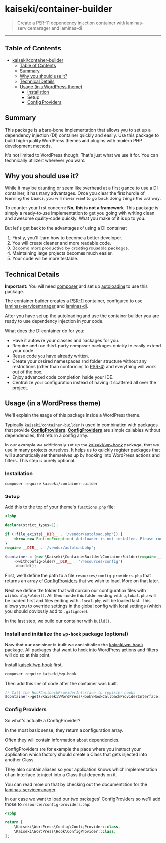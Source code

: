 # kaiseki/container-builder

> Create a PSR-11 dependency injection container with laminas-servicemanager and laminas-di_

---

## Table of Contents

- [kaiseki/container-builder](#kaisekicontainer-builder)
    - [Table of Contents](#table-of-contents)
    - [Summary](#summary)
    - [Why you should use it?](#why-you-should-use-it)
    - [Technical Details](#technical-details)
    - [Usage (in a WordPress theme)](#usage-in-a-wordpress-theme)
        - [Installation](#installation)
        - [Setup](#setup)
        - [Config Providers](#config-providers)

## Summary

This package is a bare-bone implementation that allows you to set up a dependency injection (DI) container quickly and
easily. Use this package to build high-quality WordPress themes and plugins with modern PHP development methods.

It's not limited to WordPress though. That's just what we use it for. You can technically utilize it wherever you want.

## Why you should use it?

While it may be daunting or seem like overhead at a first glance to use a DI container, it has many advantages. Once
you clear the first hurdle of learning the basics, you will never want to go back doing things the *old* way.

To counter your first concern: **No, this is not a framework.** This package is simply a ready-to-use implementation
to get you going with writing clean and awesome quality-code quickly. What you make of it is up to you.

But let's get back to the advantages of using a DI container:

1. Firstly, you'll learn how to become a better developer.
2. You will create cleaner and more readable code.
3. Become more productive by creating reusable packages.
4. Maintaining large projects becomes much easier.
5. Your code will be more testable.

## Technical Details

**Important:** You will need [composer](https://getcomposer.org/) and set up
[autoloading](https://getcomposer.org/doc/01-basic-usage.md#autoloading) to use this package.

The container builder creates a [PSR-11](http://www.php-fig.org/psr/psr-11/) container, configured to use
[laminas-servicemanager](https://docs.laminas.dev/laminas-servicemanager) and [laminas-di](https://docs.laminas.dev/laminas-di).

After you have set up the autoloading and use the container builder you are ready to use dependency injection in your code.

What does the DI container do for you:

- Have it autowire your classes and packages for you.
- Require and use third-party composer packages quickly to easily extend your code.
- Reuse code you have already written.
- Create your desired namespaces and folder structure without any restrictions (other than conforming to [PSR-4](https://www.php-fig.org/psr/psr-4/)) and everything will work out of the box.
- Enjoy advanced code completion inside your IDE.
- Centralize your configuration instead of having it scattered all over the project.

## Usage (in a WordPress theme)

We'll explain the usage of this package inside a WordPress theme.

Typically `kaiseki/container-builder` is used in combination with packages that provide
[**ConfigProviders**](#config-providers). [**ConfigProviders**](#config-providers) are simple callables without
dependencies, that return a config array.

In our example we additionaly set up the [kaiseki/wp-hook](https://github.com/kaisekidev/kaiseki-wp-hook) package, that we use in
many projects ourselves. It helps us to quickly register packages that will automatically set themselves up by hooking
into WordPress actions and filters. This step is purely optional.

### Installation

```bash
composer require kaiseki/container-builder
```

### Setup

Add this to the top of your theme's `functions.php` file:

```php
<?php

declare(strict_types=1);

if (!file_exists(__DIR__ . '/vendor/autoload.php')) {
    throw new RuntimeException('Autoloader is not installed. Please run "composer install".');
}
require __DIR__ . '/vendor/autoload.php';

$container = (new \Kaiseki\ContainerBuilder\ContainerBuilder(require __DIR__ . '/resources/config-providers.php'))
    ->withConfigFolder(__DIR__ . '/resources/config')
    ->build();
```

First, we'll define the path to a file `resources/config-providers.php` that returns an array of
[ConfigProviders](#config-providers) that we wish to load. More on that later.

Next we define the folder that will contain our configuration files with `withConfigFolder()`. All files inside this
folder ending with `.global.php` will be loaded first and files ending with `.local.php` will be loaded last. This
allows you to override settings in the global config with local settings (which you should obviously add to `.gitignore`).

In the last step, we build our container with `build()`.

### Install and initialize the `wp-hook` package (optional)

Now that our container is built we can initialize the [kaiseki/wp-hook](https://github.com/kaisekidev/kaiseki-wp-hook) package.
All packages that want to hook into WordPress actions and filters will do so at this point.

Install [kaiseki/wp-hook](https://github.com/kaisekidev/kaiseki-wp-hook) first,

```bash
composer require kaiseki/wp-hook
```

Then add this line of code after the container was built.

```php
// Call the HookCallbackProviderInterface to register hooks
$container->get(\Kaiseki\WordPress\Hook\HookCallbackProviderInterface::class)->registerCallbacks();
```

### Config Providers

So what's actually a ConfigProvider?

In the most basic sense, they return a configuration array.

Often they will contain information about dependencies.

ConfigProviders are for example the place where you instruct your application which factory should create a Class that
gets injected into another Class.

They also contain aliases so your application knows which implementation of an Interface to inject into a Class that
depends on it.

You can read more on that by checking out the documentation for the
[laminas-servicemanager](https://docs.laminas.dev/laminas-servicemanager/configuring-the-service-manager/).

In our case we want to load our two packages' ConfigProviders so we'll add those to `resources/config-providers.php`:

```php
<?php

return [
    \Kaiseki\WordPress\Config\ConfigProvider::class,
    \Kaiseki\WordPress\Hook\ConfigProvider::class,
];
```
